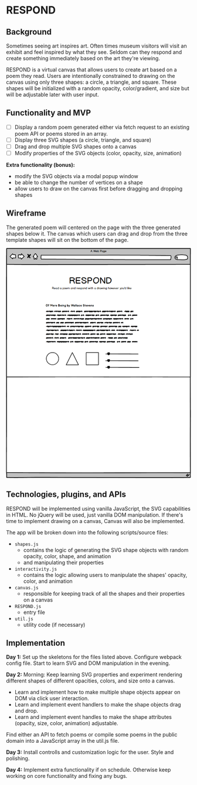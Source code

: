 # RESPOND

## Background
Sometimes seeing art inspires art. Often times museum visitors will visit an exhibit and feel inspired by what they see. Seldom can they respond and create something immediately based on the art they're viewing. 

RESPOND is a virtual canvas that allows users to create art based on a poem they read. Users are intentionally constrained to drawing on the canvas using only three shapes: a circle, a triangle, and square. These shapes will be initialized with a random opacity, color/gradient, and size but will be adjustable later with user input. 

## Functionality and MVP
- [ ] Display a random poem generated either via fetch request to an existing poem API or poems stored in an array. 
- [ ] Display three SVG shapes (a circle, triangle, and square) 
- [ ] Drag and drop multiple SVG shapes onto a canvas
- [ ] Modify properties of the SVG objects (color, opacity, size, animation)

**Extra functionality (bonus):**
 - modify the SVG objects via a modal popup window
 - be able to change the number of vertices on a shape
 - allow users to draw on the canvas first before dragging and dropping shapes 

## Wireframe
The generated poem will centered on the page with the three generated shapes below it. The canvas which users can drag and drop from the three template shapes will sit on the bottom of the page.

![wireframe](./respond.png)

## Technologies, plugins, and APIs
RESPOND will be implemented using vanilla JavaScript, the SVG capabilities in HTML. No jQuery will be used, just vanilla DOM manipulation. If there's time to implement drawing on a canvas, Canvas will also be implemented.

The app will be broken down into the following scripts/source files:
* `shapes.js`
  * contains the logic of generating the SVG shape objects with random opacity, color, shape, and animation
  * and manipulating their properties
* `interactivity.js`
  * contains the logic allowing users to manipulate the shapes' opacity, color, and animation
* `canvas.js`
  * responsible for keeping track of all the shapes and their properties on a canvas
* `RESPOND.js`
  * entry file
* `util.js`
  * utility code (if necessary)

## Implementation 
**Day 1:**
Set up the skeletons for the files listed above. Configure webpack config file. Start to learn SVG and DOM manipulation in the evening. 

**Day 2:** 
Morning: Keep learning SVG properties and experiment rendering different shapes of different opacities, colors, and size onto a canvas.

 * Learn and implement how to make multiple shape objects appear on DOM via click user interaction.
 * Learn and implement event handlers to make the shape objects drag and drop.
 * Learn and implement event handles to make the shape attributes (opacity, size, color, animation) adjustable.

Find either an API to fetch poems or compile some poems in the public domain into a JavaScript array in the util.js file. 

**Day 3:**
Install controlls and customization logic for the user. Style and polishing.

**Day 4:**
Implement extra functionality if on schedule. Otherwise keep working on core functionality and fixing any bugs. 

